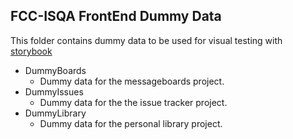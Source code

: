 ## FCC-ISQA FrontEnd Dummy Data

This folder contains dummy data to be used for visual testing with [storybook](https://github.com/storybooks/storybook)

- DummyBoards
    - Dummy data for the messageboards project.
- DummyIssues
    - Dummy data for the the issue tracker project.
- DummyLibrary
    - Dummy data for the personal library project.
